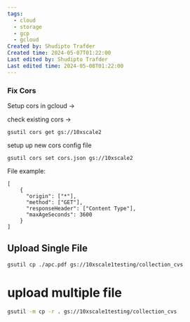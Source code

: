 ```yaml
---
tags:
  - cloud
  - storage
  - gcp
  - gcloud
Created by: Shudipto Trafder
Created time: 2024-05-07T01:22:00
Last edited by: Shudipto Trafder
Last edited time: 2024-05-08T01:22:00
---
```

### Fix Cors

Setup cors in gcloud ->

check existing cors ->

```Plain
gsutil cors get gs://10xscale2
```

setup up new cors config file

```Plain
gsutil cors set cors.json gs://10xscale2
```

File example:

```Plain
[
    {
      "origin": ["*"],
      "method": ["GET"],
      "responseHeader": ["Content Type"],
      "maxAgeSeconds": 3600
    }
]
```


## Upload Single File
```bash
gsutil cp ./apc.pdf gs://10xscale1testing/collection_cvs
```

# upload multiple file
```bash
gsutil -m cp -r . gs://10xscale1testing/collection_cvs
```
